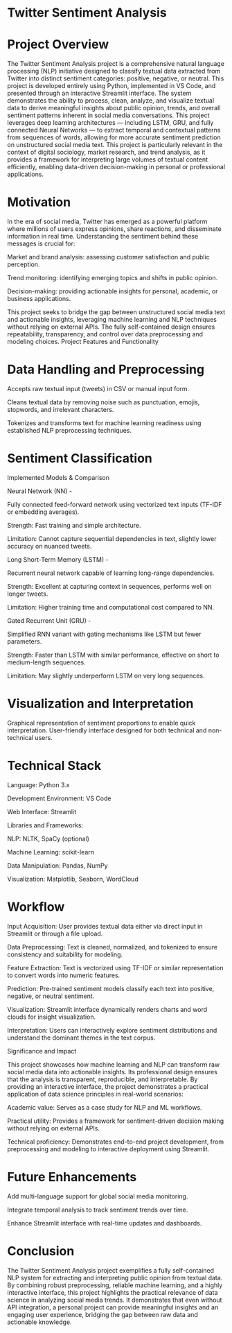 #  Twitter Sentiment Analysis
# Project Overview

The Twitter Sentiment Analysis project is a comprehensive natural language processing (NLP) initiative designed to classify textual data extracted from Twitter into distinct sentiment categories: positive, negative, or neutral. This project is developed entirely using Python, implemented in VS Code, and presented through an interactive Streamlit interface. The system demonstrates the ability to process, clean, analyze, and visualize textual data to derive meaningful insights about public opinion, trends, and overall sentiment patterns inherent in social media conversations.
This project leverages deep learning architectures — including LSTM, GRU, and fully connected Neural Networks — to extract temporal and contextual patterns from sequences of words, allowing for more accurate sentiment prediction on unstructured social media text.
This project is particularly relevant in the context of digital sociology, market research, and trend analysis, as it provides a framework for interpreting large volumes of textual content efficiently, enabling data-driven decision-making in personal or professional applications.

# Motivation

In the era of social media, Twitter has emerged as a powerful platform where millions of users express opinions, share reactions, and disseminate information in real time. Understanding the sentiment behind these messages is crucial for:

Market and brand analysis: assessing customer satisfaction and public perception.

Trend monitoring: identifying emerging topics and shifts in public opinion.

Decision-making: providing actionable insights for personal, academic, or business applications.

This project seeks to bridge the gap between unstructured social media text and actionable insights, leveraging machine learning and NLP techniques without relying on external APIs. The fully self-contained design ensures repeatability, transparency, and control over data preprocessing and modeling choices.
Project Features and Functionality

# Data Handling and Preprocessing

Accepts raw textual input (tweets) in CSV or manual input form.

Cleans textual data by removing noise such as punctuation, emojis, stopwords, and irrelevant characters.

Tokenizes and transforms text for machine learning readiness using established NLP preprocessing techniques.

# Sentiment Classification
Implemented Models & Comparison

Neural Network (NN) -

Fully connected feed-forward network using vectorized text inputs (TF-IDF or embedding averages).

Strength: Fast training and simple architecture.

Limitation: Cannot capture sequential dependencies in text, slightly lower accuracy on nuanced tweets.

Long Short-Term Memory (LSTM) -

Recurrent neural network capable of learning long-range dependencies.

Strength: Excellent at capturing context in sequences, performs well on longer tweets.

Limitation: Higher training time and computational cost compared to NN.

Gated Recurrent Unit (GRU) -

Simplified RNN variant with gating mechanisms like LSTM but fewer parameters.

Strength: Faster than LSTM with similar performance, effective on short to medium-length sequences.

Limitation: May slightly underperform LSTM on very long sequences.
# Visualization and Interpretation

Graphical representation of sentiment proportions to enable quick interpretation.
User-friendly interface designed for both technical and non-technical users.

# Technical Stack

Language: Python 3.x

Development Environment: VS Code

Web Interface: Streamlit

Libraries and Frameworks:

NLP: NLTK, SpaCy (optional)

Machine Learning: scikit-learn

Data Manipulation: Pandas, NumPy

Visualization: Matplotlib, Seaborn, WordCloud
# Workflow

Input Acquisition: User provides textual data either via direct input in Streamlit or through a file upload.

Data Preprocessing: Text is cleaned, normalized, and tokenized to ensure consistency and suitability for modeling.

Feature Extraction: Text is vectorized using TF-IDF or similar representation to convert words into numeric features.

Prediction: Pre-trained sentiment models classify each text into positive, negative, or neutral sentiment.

Visualization: Streamlit interface dynamically renders charts and word clouds for insight visualization.

Interpretation: Users can interactively explore sentiment distributions and understand the dominant themes in the text corpus.

Significance and Impact

This project showcases how machine learning and NLP can transform raw social media data into actionable insights. Its professional design ensures that the analysis is transparent, reproducible, and interpretable. By providing an interactive interface, the project demonstrates a practical application of data science principles in real-world scenarios:

Academic value: Serves as a case study for NLP and ML workflows.

Practical utility: Provides a framework for sentiment-driven decision making without relying on external APIs.

Technical proficiency: Demonstrates end-to-end project development, from preprocessing and modeling to interactive deployment using Streamlit.

# Future Enhancements

Add multi-language support for global social media monitoring.

Integrate temporal analysis to track sentiment trends over time.

Enhance Streamlit interface with real-time updates and dashboards.

# Conclusion

The Twitter Sentiment Analysis project exemplifies a fully self-contained NLP system for extracting and interpreting public opinion from textual data. By combining robust preprocessing, reliable machine learning, and a highly interactive interface, this project highlights the practical relevance of data science in analyzing social media trends. It demonstrates that even without API integration, a personal project can provide meaningful insights and an engaging user experience, bridging the gap between raw data and actionable knowledge.
